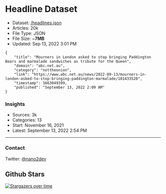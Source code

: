 # Headline Dataset

- Dataset: [/headlines.json](https://raw.githubusercontent.com/fwd/news/master/headlines.json) 
- Articles: 20k
- File Type: JSON
- File Size: ~**7MB**
- Updated: Sep 13, 2022 3:01 PM

```
{
    "title": "Mourners in London asked to stop bringing Paddington Bears and marmalade sandwiches as tribute for the Queen",
    "domain": "abc.net.au",
    "category": "nottheonion",
    "link": "https://www.abc.net.au/news/2022-09-13/mourners-in-london-asked-to-stop-bringing-paddington-marmalade/101433520",
    "timestamp": 1663049399,
    "published": "September 13, 2022 2:09 AM"
}
```

### Insights

- Sources: 3k
- Categories: 13
- Start: November 16, 2021
- Latest: September 13, 2022 2:54 PM

---

### Contact 

Twitter: [@nano2dev](https://twitter.com/nano2dev)

## Github Stars

[![Stargazers over time](https://starchart.cc/fwd/news.svg)](https://starchart.cc/fwd/news)
